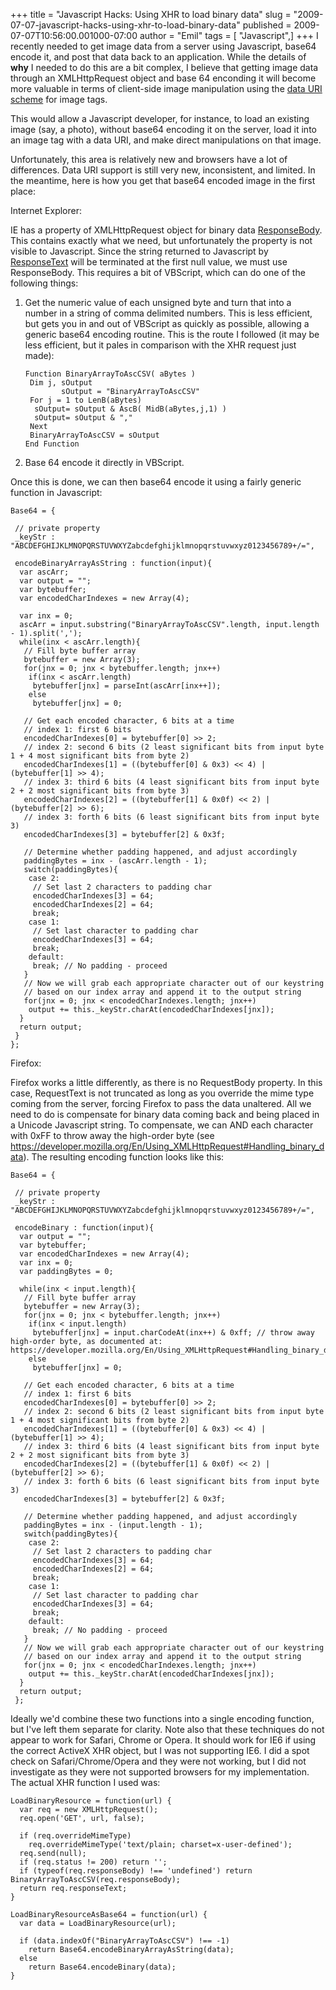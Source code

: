 +++
title = "Javascript Hacks: Using XHR to load binary data"
slug = "2009-07-07-javascript-hacks-using-xhr-to-load-binary-data"
published = 2009-07-07T10:56:00.001000-07:00
author = "Emil"
tags = [ "Javascript",]
+++
I recently needed to get image data from a server using Javascript,
base64 encode it, and post that data back to an application. While the
details of <span style="font-weight: bold;">why</span> I needed to do
this are a bit complex, I believe that getting image data through an
XMLHttpRequest object and base 64 enconding it will become more valuable
in terms of client-side image manipulation using the [data URI
scheme](http://en.wikipedia.org/wiki/Data_URI_scheme) for image tags.  
  
This would allow a Javascript developer, for instance, to load an
existing image (say, a photo), without base64 encoding it on the server,
load it into an image tag with a data URI, and make direct manipulations
on that image.  
  
Unfortunately, this area is relatively new and browsers have a lot of
differences. Data URI support is still very new, inconsistent, and
limited. In the meantime, here is how you get that base64 encoded image
in the first place:  
  
Internet Explorer:  

  
IE has a property of XMLHttpRequest object for binary data
[ResponseBody](http://msdn.microsoft.com/en-us/library/ms534368%28VS.85%29.aspx).
This contains exactly what we need, but unfortunately the property is
not visible to Javascript. Since the string returned to Javascript by
[ResponseText](http://msdn.microsoft.com/en-us/library/ms534369%28VS.85%29.aspx)
will be terminated at the first null value, we must use ResponseBody.
This requires a bit of VBScript, which can do one of the following
things:  

1.  Get the numeric value of each unsigned byte and turn that into a
    number in a string of comma delimited numbers. This is less
    efficient, but gets you in and out of VBScript as quickly as
    possible, allowing a generic base64 encoding routine. This is the
    route I followed (it may be less efficient, but it pales in
    comparison with the XHR request just made):  

        Function BinaryArrayToAscCSV( aBytes )
         Dim j, sOutput
                sOutput = "BinaryArrayToAscCSV"
         For j = 1 to LenB(aBytes)
          sOutput= sOutput & AscB( MidB(aBytes,j,1) )
          sOutput= sOutput & ","
         Next
         BinaryArrayToAscCSV = sOutput
        End Function

      

2.  Base 64 encode it directly in VBScript.

  
Once this is done, we can then base64 encode it using a fairly generic
function in Javascript:  

    Base64 = {
     
     // private property
     _keyStr : "ABCDEFGHIJKLMNOPQRSTUVWXYZabcdefghijklmnopqrstuvwxyz0123456789+/=",

     encodeBinaryArrayAsString : function(input){
      var ascArr;
      var output = "";
      var bytebuffer;
      var encodedCharIndexes = new Array(4);
      
      var inx = 0;
      ascArr = input.substring("BinaryArrayToAscCSV".length, input.length - 1).split(',');
      while(inx < ascArr.length){
       // Fill byte buffer array
       bytebuffer = new Array(3);
       for(jnx = 0; jnx < bytebuffer.length; jnx++)
        if(inx < ascArr.length)
         bytebuffer[jnx] = parseInt(ascArr[inx++]); 
        else
         bytebuffer[jnx] = 0;
         
       // Get each encoded character, 6 bits at a time
       // index 1: first 6 bits
       encodedCharIndexes[0] = bytebuffer[0] >> 2;  
       // index 2: second 6 bits (2 least significant bits from input byte 1 + 4 most significant bits from byte 2)
       encodedCharIndexes[1] = ((bytebuffer[0] & 0x3) << 4) | (bytebuffer[1] >> 4);  
       // index 3: third 6 bits (4 least significant bits from input byte 2 + 2 most significant bits from byte 3)
       encodedCharIndexes[2] = ((bytebuffer[1] & 0x0f) << 2) | (bytebuffer[2] >> 6);  
       // index 3: forth 6 bits (6 least significant bits from input byte 3)
       encodedCharIndexes[3] = bytebuffer[2] & 0x3f;  
       
       // Determine whether padding happened, and adjust accordingly
       paddingBytes = inx - (ascArr.length - 1);
       switch(paddingBytes){
        case 2:
         // Set last 2 characters to padding char
         encodedCharIndexes[3] = 64; 
         encodedCharIndexes[2] = 64; 
         break;
        case 1:
         // Set last character to padding char
         encodedCharIndexes[3] = 64; 
         break;
        default:
         break; // No padding - proceed
       }
       // Now we will grab each appropriate character out of our keystring
       // based on our index array and append it to the output string
       for(jnx = 0; jnx < encodedCharIndexes.length; jnx++)
        output += this._keyStr.charAt(encodedCharIndexes[jnx]);     
      }
      return output;
     }
    };

  
  
  
Firefox:  

  
Firefox works a little differently, as there is no RequestBody property.
In this case, RequestText is not truncated as long as you override the
mime type coming from the server, forcing Firefox to pass the data
unaltered. All we need to do is compensate for binary data coming back
and being placed in a Unicode Javascript string. To compensate, we can
AND each character with 0xFF to throw away the high-order byte (see
<https://developer.mozilla.org/En/Using_XMLHttpRequest#Handling_binary_data>).
The resulting encoding function looks like this:  

    Base64 = {
     
     // private property
     _keyStr : "ABCDEFGHIJKLMNOPQRSTUVWXYZabcdefghijklmnopqrstuvwxyz0123456789+/=",

     encodeBinary : function(input){
      var output = "";
      var bytebuffer;
      var encodedCharIndexes = new Array(4);
      var inx = 0;
      var paddingBytes = 0;
       
      while(inx < input.length){
       // Fill byte buffer array
       bytebuffer = new Array(3);
       for(jnx = 0; jnx < bytebuffer.length; jnx++)
        if(inx < input.length)
         bytebuffer[jnx] = input.charCodeAt(inx++) & 0xff; // throw away high-order byte, as documented at: https://developer.mozilla.org/En/Using_XMLHttpRequest#Handling_binary_data
        else
         bytebuffer[jnx] = 0;
       
       // Get each encoded character, 6 bits at a time
       // index 1: first 6 bits
       encodedCharIndexes[0] = bytebuffer[0] >> 2;  
       // index 2: second 6 bits (2 least significant bits from input byte 1 + 4 most significant bits from byte 2)
       encodedCharIndexes[1] = ((bytebuffer[0] & 0x3) << 4) | (bytebuffer[1] >> 4);  
       // index 3: third 6 bits (4 least significant bits from input byte 2 + 2 most significant bits from byte 3)
       encodedCharIndexes[2] = ((bytebuffer[1] & 0x0f) << 2) | (bytebuffer[2] >> 6);  
       // index 3: forth 6 bits (6 least significant bits from input byte 3)
       encodedCharIndexes[3] = bytebuffer[2] & 0x3f;  
       
       // Determine whether padding happened, and adjust accordingly
       paddingBytes = inx - (input.length - 1);
       switch(paddingBytes){
        case 2:
         // Set last 2 characters to padding char
         encodedCharIndexes[3] = 64; 
         encodedCharIndexes[2] = 64; 
         break;
        case 1:
         // Set last character to padding char
         encodedCharIndexes[3] = 64; 
         break;
        default:
         break; // No padding - proceed
       }
       // Now we will grab each appropriate character out of our keystring
       // based on our index array and append it to the output string
       for(jnx = 0; jnx < encodedCharIndexes.length; jnx++)
        output += this._keyStr.charAt(encodedCharIndexes[jnx]);
      }
      return output;
     };

  

  
Ideally we'd combine these two functions into a single encoding
function, but I've left them separate for clarity. Note also that these
techniques do not appear to work for Safari, Chrome or Opera. It should
work for IE6 if using the correct ActiveX XHR object, but I was not
supporting IE6. I did a spot check on Safari/Chrome/Opera and they were
not working, but I did not investigate as they were not supported
browsers for my implementation. The actual XHR function I used was:  

    LoadBinaryResource = function(url) { 
      var req = new XMLHttpRequest();  
      req.open('GET', url, false);  

      if (req.overrideMimeType)
        req.overrideMimeType('text/plain; charset=x-user-defined');  
      req.send(null);  
      if (req.status != 200) return '';  
      if (typeof(req.responseBody) !== 'undefined') return BinaryArrayToAscCSV(req.responseBody);
      return req.responseText;  
    } 

    LoadBinaryResourceAsBase64 = function(url) { 
      var data = LoadBinaryResource(url);
      
      if (data.indexOf("BinaryArrayToAscCSV") !== -1)
        return Base64.encodeBinaryArrayAsString(data);
      else
        return Base64.encodeBinary(data);  
    }
